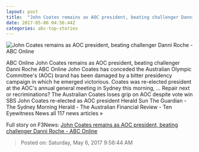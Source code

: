 ```yaml
---
layout: post
title:  "John Coates remains as AOC president, beating challenger Danni Roche - ABC Online"
date: 2017-05-06 04:56:44Z
categories: abc-top-stories
---
```


![John Coates remains as AOC president, beating challenger Danni Roche - ABC Online](http://www.abc.net.au/news/image/8502696-1x1-700x700.jpg)

ABC Online John Coates remains as AOC president, beating challenger Danni Roche ABC Online John Coates has conceded the Australian Olympic Committee's (AOC) brand has been damaged by a bitter presidency campaign in which he emerged victorious. Coates was re-elected president at the AOC's annual general meeting in Sydney this morning, ... Repair next or recriminations? The Australian Coates loses grip on AOC despite vote win SBS John Coates re-elected as AOC president Herald Sun The Guardian - The Sydney Morning Herald - The Australian Financial Review - Ten Eyewitness News all 117 news articles »


Full story on F3News: [John Coates remains as AOC president, beating challenger Danni Roche - ABC Online](http://www.f3nws.com/n/TZMsB)

> Posted on: Saturday, May 6, 2017 9:56:44 AM
